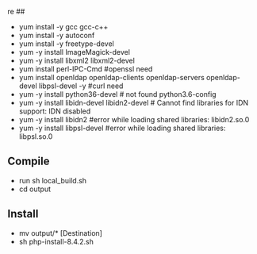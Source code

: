 
re ##
- yum install -y gcc gcc-c++
- yum install -y autoconf
- yum install -y freetype-devel
- yum -y install ImageMagick-devel
- yum -y install libxml2 libxml2-devel
- yum install perl-IPC-Cmd #openssl need
- yum install openldap openldap-clients openldap-servers openldap-devel libpsl-devel -y #curl need
- yum -y install python36-devel # not found python3.6-config
- yum -y install libidn-devel libidn2-devel # Cannot find libraries for IDN support: IDN disabled
- yum -y install libidn2 #error while loading shared libraries: libidn2.so.0
- yum -y install libpsl-devel #error while loading shared libraries: libpsl.so.0
## Compile ##
- run sh local_build.sh
- cd output
## Install ##
- mv output/* [Destination]
- sh php-install-8.4.2.sh

